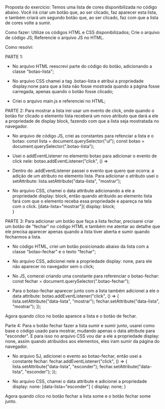 Proposta do exercício:
Temos uma lista de cores disponibilizada no código abaixo.
Você irá criar um botão que, ao ser clicado, faz aparecer esta lista, e também criará um segundo botão que, ao ser clicado, faz com que a lista de cores volte a sumir.

Como fazer:
Utilize os códigos HTML e CSS disponibilizados;
Crie o arquivo de código JS;
Referencie o arquivo JS no HTML.

Como resolvi:

PARTE 1:
- No arquivo HTML reescrevi parte do código do botão, adicionando a classe "botao-lista";

- No arquivo CSS chamei a tag .botao-lista e atribui a propriedade display:none para que a lista não fosse mostrada quando a página fosse carregada, apenas quando o botão fosse clicado;

- Criei o arquivo main.js e referenciei no HTML;

PARTE 2: 
Para mostrar a lista irei usar um evento de click, onde quando o botão for clicado o elemento lista receberá um novo atributo que dará a ele a propriedade de display block, fazendo com que a lista seja mostratada no navegador. 

- No arquivo de código JS, criei as constantes para refenciar a lista e o botao:
    const lista = document.querySelector("ul");
    const botao = document.querySelector(".botao-lista");

- Usei o addEventListener no elemento botao para adicionar o evento de click nele:
    botao.addEventListener("click", () => 

- Dentro do .addEventListener passei o evento que quero que ocorra: a adição de um atributo no elemento lista. Para adicionar o atributo usei o setAttribute:
    lista.setAttribute("data-lista", "mostrar");

- No arquivo CSS, chamei o data attribute adicionando a ele a propriedade display: block, então quando atribuido ao elemento lista fará com que o elemento receba essa propriedade e apareça na tela com o click. 
    [data-lista="mostrar"]{
        display: block;    
    }

PARTE 3:
Para adicionar um botão que faça a lista fechar, precisarei criar um botão de "fechar" no código HTML e também me atentar ao detalhe que ele precisa aparecer apenas quando a lista tiver aberta e sumir quando fecharmos a lista.

- No código HTML, criei um botão posicionado abaixo da lista com a classe "botao-fechar" e o texto "fechar";

- No arquivo CSS, adicionei nele a propriedade display: none, para ele não aparecer no navegador sem o click;

- No JS, comecei criando uma constante para referenciar o botao-fechar:
 const fechar = document.querySelector(".botao-fechar");

- Para o botao-fechar aparecer junto com a lista também adicionei a ele o data attribute:
    botao.addEventListener("click", () => {
        lista.setAttribute("data-lista", "mostrar");
        fechar.setAttribute("data-lista", "mostrar");
    });

Agora quando clico no botão aparece a lista e o botão de fechar.

Parte 4:
Para o botão fechar fazer a lista sumir e sumir junto, usarei como base o código usado para mostrar, mudando apenas o data attribute para "esconder". E para isso no arquivo CSS vou dar a ele a propriedade display: none, assim quando atribuídos aos elementos, eles iram sumir da página do navegador.

- No arquivo SJ, adicionei o evento ao botao-fechar, então usei a constante fechar:
    fechar.addEventListener("click", () => {
        lista.setAttribute("data-lista", "esconder");
        fechar.setAttribute("data-lista", "esconder");
    });

- No arquivo CSS, chamei o data attribute e adicionei a propriedade display: none:
    [data-lista="esconder"] {
        display: none;
    }

Agora quando clico no botão fechar a lista some e o botão fechar some junto. 